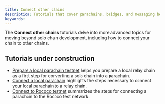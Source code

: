 ```yaml
---
title: Connect other chains
description: Tutorials that cover parachains, bridges, and messaging between them.
keywords:
---
```


The **Connect other chains** tutorials delve into more advanced topics for moving beyond solo chain development, including how to connect your chain to other chains.

## Tutorials under construction

- [Prepare a local parachain testnet](/tutorials/connect-other-chains/local-relay/) helps you prepare a local relay chain as a first step for converting a solo chain into a parachain.
- [Connect a local parachain](/tutorials/connect-other-chains/local-parachain/) highlights the steps necessary to connect your local parachain to a relay chain.
- [Connect to Rococo testnet](/tutorials/connect-other-chains/rococo-slot/) summarizes the steps for connecting a parachain to the Rococo test network.
  
<!-- TODO: WIP page on XCM -->
<!-- - [Send cross-consensus messages (XCM)](/tutorials/connect-other-chains/xcm/) summarizes the steps for connecting a parachain to the Rococo test network. -->